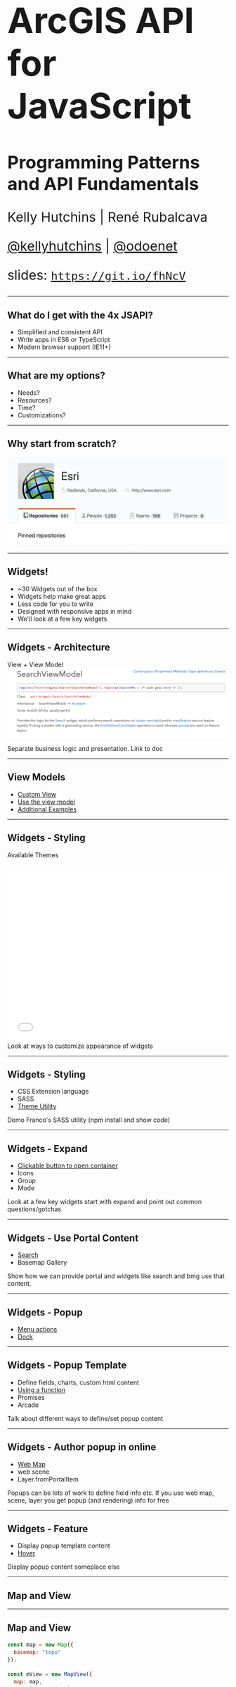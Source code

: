 <!-- .slide: data-background="../reveal.js/img/2019/devsummit/bg-1.png" -->

<h1 style="text-align: left; font-size: 80px;">ArcGIS API for JavaScript</h1>
<h2 style="text-align: left; font-size: 40px;">Programming Patterns and API Fundamentals</h2>
<p style="text-align: left; font-size: 30px;">Kelly Hutchins | René Rubalcava</p>
<p style="text-align: left; font-size: 30px;"><a href="https://twitter.com/kellyhutchins">@kellyhutchins</a> | <a href="https://github.com/odoenet">@odoenet</a></p>
    <p style="text-align: left; font-size: 30px;">slides: <a href="https://git.io/fhNcV"><code>https://git.io/fhNcV</code></a></p>

<!--
In this session, you'll learn the basics of the ArcGIS API 4.x for JavaScript, including the fundamentals of watching for property changes, autocasting, working with collections, and lazy-loading data in your applications. You'll learn more details about maps, webmaps, layers, 2D and 3D views, UI, and widgets. This is a key session for developers new to the 4.x version of the API.
-->

---


<!-- .slide: data-background="./images/section.png" -->

## What do I get with the 4x JSAPI?

- Simplified and consistent API <!-- .element: class="fragment" data-fragment-index="1" -->
- Write apps in ES6 or TypeScript <!-- .element: class="fragment" data-fragment-index="1" -->
- Modern browser support (IE11+) <!-- .element: class="fragment" data-fragment-index="1" -->

---

<!-- .slide: data-background="./images/section.png" -->
## What are my options?

- Needs?
- Resources?
- Time?
- Customizations?

---

## Why start from scratch?

[![Esri Github](images/github-esri.png)](https://github.com/search?o=desc&q=topic%3Ajavascript+org%3AEsri+fork%3Atrue&s=updated&type=Repositories)


---

<!-- .slide: data-background="./images/section.png" -->
## Widgets!

- ~30 Widgets out of the box <!-- .element: class="fragment" data-fragment-index="1" -->
- Widgets help make great apps <!-- .element: class="fragment" data-fragment-index="1" -->
- Less code for you to write <!-- .element: class="fragment" data-fragment-index="1" -->
- Designed with responsive apps in mind <!-- .element: class="fragment" data-fragment-index="1" -->
- We'll look at a few key widgets <!-- .element: class="fragment" data-fragment-index="1" -->

---

<!-- .slide: data-background="../reveal.js/img/2019/devsummit/bg-2.png" -->

## Widgets - Architecture

 View + View Model
 ![Search View Model](images/searchviewmodel.png)

<aside class="notes"> Separate business logic and presentation. Link to doc  </aside>

---

<!-- .slide: data-background="../reveal.js/img/2019/devsummit/bg-2.png" -->

## View Models

 - [Custom View](https://developers.arcgis.com/javascript/latest/sample-code/sandbox/index.html?sample=widgets-frameworks-react)
 - [Use the view model](https://developers.arcgis.com/example-apps/nearby-javascript/?utm_source=github&utm_campaign=example_apps_nearby_javascript)
  - [Additional Examples](https://odoe.net/blog/view-models-in-the-arcgis-api-for-javascript/)


---

<!-- .slide: data-background="../reveal.js/img/2019/devsummit/bg-2.png" -->

## Widgets - Styling
 Available Themes
 <iframe  width='500' height='400' scrolling='no' title='Themes' src='//codepen.io/kellyhutchins/embed/preview/Lqebdm/?height=300&theme-id=31222&default-tab=js,result&embed-version=2' frameborder='no' allowtransparency='true' allowfullscreen='true' style='width: 100%;'>See the Pen <a href='https://codepen.io/kellyhutchins/pen/Lqebdm'>Theme Tester</a> by Kelly Hutchins (<a href='https://codepen.io/kellyhutchins'>@kellyhutchins</a>) on <a href='https://codepen.io'>CodePen</a>.
</iframe>

<aside class="notes">Look at ways to customize appearance of widgets</aside>

---

<!-- .slide: data-background="../reveal.js/img/2019/devsummit/bg-2.png" -->

## Widgets - Styling
 - CSS Extension language
 - SASS
 - [Theme Utility](https://github.com/jcfranco/jsapi-styles)


<aside class="notes">Demo Franco's SASS utility (npm install and show code)</aside>

---

<!-- .slide: data-background="../reveal.js/img/2019/devsummit/bg-2.png" -->

## Widgets - Expand

 - [Clickable button to open container](https://codepen.io/kellyhutchins/pen/drOGNJ)
 - Icons
 - Group
 - Mode
<aside class="notes">Look at a few key widgets start with expand and point out common questions/gotchas </aside>

---

<!-- .slide: data-background="../reveal.js/img/2019/devsummit/bg-2.png" -->

## Widgets - Use Portal Content

 - [Search](https://codepen.io/kellyhutchins/pen/EMNPmZ)
 - Basemap Gallery
<aside class="notes">Show how we can provide portal and widgets like search and bmg use that content.  </aside>

---

<!-- .slide: data-background="../reveal.js/img/2019/devsummit/bg-2.png" -->

## Widgets - Popup
 - [Menu actions](https://developers.arcgis.com/javascript/latest/sample-code/sandbox/index.html?sample=popup-actions)
 - [Dock](https://developers.arcgis.com/javascript/latest/sample-code/sandbox/index.html?sample=popup-docking-position)
<aside class="notes">   </aside>

---

<!-- .slide: data-background="../reveal.js/img/2019/devsummit/bg-2.png" -->

## Widgets - Popup Template
 - Define fields, charts, custom html content
 - [Using a function](https://developers.arcgis.com/javascript/latest/sample-code/sandbox/index.html?sample=popuptemplate-promise)
 - Promises
 - Arcade

<aside class="notes"> Talk about different ways to define/set popup content</aside>

---

<!-- .slide: data-background="../reveal.js/img/2019/devsummit/bg-2.png" -->

## Widgets - Author popup in online
 - [Web Map](http://jsapi.maps.arcgis.com/home/webmap/viewer.html?webmap=e9e5311ac8ec4110abe77b026ce87cf7)
 - web scene
 - Layer.fromPortalItem
<aside class="notes">Popups can be lots of work to define field info etc. If you use web map, scene, layer you get popup (and rendering) info for free</aside>

---

<!-- .slide: data-background="../reveal.js/img/2019/devsummit/bg-2.png" -->

## Widgets - Feature
 - Display popup template content
 - [Hover](https://developers.arcgis.com/javascript/latest/sample-code/sandbox/index.html?sample=widgets-feature)
<aside class="notes">Display popup content someplace else</aside>

---

## Map and View

---

## Map and View

```js
const map = new Map({
  basemap: "topo"
});

const mView = new MapView({
  map: map,
  container: "viewDiv"
});
const sView = new SceneView({
  map: map,
  container: "viewDiv"
});
```

---

## Basemaps and Ground

- Convenience Strings

```js
const map = new Map({
  /*
   streets, satellite, hybrid, terrain, topo, gray,
   dark-gray, oceans, national-geographic, osm,
   dark-gray-vector, gray-vector, streets-vector, topo-vector,
   streets-night-vector, streets-relief-vector, streets-navigation-vector
   */
  basemap: "streets"

  /*
   world-elevation
   */
  ground: "world-elevation"
});
```

---

## Basemaps and Ground

```js
const map = new Map({
  basemap: {
    // Layers drawn at the bottom
    baseLayers: [
      new TileLayer({ url: baselayer })
    ],
    // Layers drawn on top
    referenceLayers: [
      new TileLayer({ url: refUrl })
    ],
  },
  ground: {
    layers: [
      new ElevationLayer({ url: elevationUrl })
    ]
  }
});
```

---

## Basemap and Ground

<iframe height='500' scrolling='no' title='VT Basemaps' src='//codepen.io/odoe/embed/preview/rpQOEM/?height=300&theme-id=31222&default-tab=js,result&embed-version=2' frameborder='no' allowtransparency='true' allowfullscreen='true' style='width: 100%;'>See the Pen <a href='https://codepen.io/odoe/pen/rpQOEM/'>VT Basemaps</a> by Rene Rubalcava (<a href='https://codepen.io/odoe'>@odoe</a>) on <a href='https://codepen.io'>CodePen</a>.
</iframe>

---

## Collections

- [`esri/core/Collection`](https://developers.arcgis.com/javascript/latest/api-reference/esri-core-Collection.html)

<iframe height="400" style="width: 100%;" scrolling="no" title="Collection" src="//codepen.io/odoe/embed/preview/MQWLwO/?height=300&theme-id=31222&default-tab=js,result" frameborder="no" allowtransparency="true" allowfullscreen="true">
  See the Pen <a href='https://codepen.io/odoe/pen/MQWLwO/'>Collection</a> by Rene Rubalcava
  (<a href='https://codepen.io/odoe'>@odoe</a>) on <a href='https://codepen.io'>CodePen</a>.
</iframe>

---

## Working with Accessor

- Objects are have properties that can be:
  - read and set
  - or read-only
  - constructor arguments
  - watchable

---

### Accessor - property access

```ts
layer.opacity = 0.5;
layer.title = "My test layer";

// setting multiple values
layer.set({
  opacity: 0.5,
  title: "My test layer"
});

// accessing the value of a deep property
view.get("map.basemap.title");
view.set("map.basemap.title", "new title");
```

---

### Accessor - property watching

```ts
mapView.watch("scale", (newValue, oldValue, property, target) => {
  console.log(`scale changed: ${newValue}`);
});


mapView.watch("map.basemap.title", (newValue, oldValue, property, target) => {
  console.log(`new basemap title: ${newValue}`);
});


mapView.watch("ready, stationary", (newValue, oldValue, property, target) => {
  console.log(`property ${property}: ${newValue}`);
});

watchUtils.whenTrue(view, "stationary", () => {
  console.log("view is stationary");
})
```

[watchUtils](https://developers.arcgis.com/javascript/latest/api-reference/esri-core-watchUtils.html)

---

### Accessor - autocasting and single constructor

```js
  // 4.x
  {
    type: "simple-marker",
    style: 'square',
    color: 'red',
    size: 10,
    outline: {
      color: 'rgba(255, 255, 255, 0.5)'
      width: 4
    }
  });

  // 3.x
  new SimpleMarkerSymbol(SimpleMarkerSymbol.STYLE_SQUARE, 10,
    new SimpleLineSymbol(SimpleLineSymbol.STYLE_SOLID,
    new Color([255,0,0]), 4),
    new Color([255,255,255,0.25]));
```

---

## Promises

---

## Promises

- All asynchronous methods return a promise, no more [events](https://developers.arcgis.com/javascript/jsapi/querytask-amd.html#events)
- The basic pattern looks like this:

```js
layer.queryFeatures(query).then(handleResult).catch(handleError);
```

---

## Promises with async/await

- work with native promises

```js
const doQuery = async (query) => {
  const results = await layer.queryFeatures(query);
  const transformedResults = results.map(transformData);
  return transformedResults;
}
```

---

## Promises

- Load resources
- Asychronously initialized `Layer`, `WebMap`, `WebScene`, `View`

```js
const map = new Map({...})

view = new SceneView({
  map: map,
  //...
});

view.when(() => {
  // the view is ready to go
});
```

---

## Promises

```js
view.when(() => {
  return view.whenLayerView(map.findLayerById("awesomeLayer"));
})
.then(layerView => {
  return watchUtils.whenFalseOnce(layerView, "updating");
})
.then(result => {
  const layerView = result.target;
  return layerView.queryFeatures();
})
.then(doSomethingWithFeatures)
.catch(errorHandler);
```

[API sample](https://developers.arcgis.com/javascript/latest/sample-code/chaining-promises/index.html)

---

## async/await

```js
const init = async (doSomethingWithFeatures) => {
  await view.when();
  const layerView = await view.whenLayerView(map.findLayerById("awesomeLayer"));
  const { target as layerView } = await watchUtils.whenFalseOnce(layerView, "updating");
  const features = await layerView.queryFeatures();
  doSomethingWithFeatures(features);
};

try {
  init();
}
catch(error) {
  errorHandler(error);
}

```

---

<!-- .slide: data-background="../reveal.js/img/2019/devsummit/bg-2.png" -->

## Patterns

---

## Interactivity with view events

- Use view events to interact with the view
- [List of events](https://developers.arcgis.com/javascript/latest/api-reference/esri-views-MapView.html#events-summary)
- You can stop the propagation of the event to prevent the default behavior

```js
view.on("drag", event => {
  // user won't be able to drag
  event.stopPropagation();
})
```

---


## Interactivity with view events

- Access the features on click

```js
view.on("click", ({ x, y }) => {
  const screenPoint = {x, y};
  view.hitTest(screenPoint)
    .then(response => {
       // do something with the result graphic
       const graphic = response.results[0].graphic;
    });
});
```
- [API Sample](https://developers.arcgis.com/javascript/latest/sample-code/sandbox/index.html?sample=view-hittest)

---


## goTo() with View

- Sets the view to a given target.
  - Navigate to a geometry/feature/location
- [API Sample](https://developers.arcgis.com/javascript/latest/sample-code/sandbox/index.html?sample=scene-goto)

---

## Loadables

- brings better control, and scheduling of loading resources.
- extension of `esri/core/Promise`
- in 3.x, instanciating a layer loads it. in 4.0, it's an explicit call
- the views automatically loads the map and its layers

---

## Loadables

- `WebMap` / `WebScene` need to load:
 - the portal item
 - the layer module
 - the layer's item
- `MapView` / `SceneView` need to load:
 - the map
 - the layers

---

```js
  //In a single page application, get a feature from a FeatureLayer from a WebMap without displaying it, ASAP!
  const webmap = new WebMap({
    portalItem: {
      id: 'affa021c51944b5694132b2d61fe1057'
    }
  });

  webmap.load()
    .then(() => {
      return webmap.getLayer('myFeatureLayerId').load();
    })
    .then(featureLayer => {
      return featureLayer.queryFeatures({
        where: 'OBJECTID = 1'
      });
    })
    .then(result => {
      displayDetails(result.features[0]);
    })
    .otherwise(error => {
      console.error(error);
    });
```

---

## Zoom or Scale

```js
const view = new MapView({
  container: "viewDiv",
  map: map,
  center: [-116.5, 33.80],
  zoom: 14 // what does that really mean?
});
```

- Zoom = LOD (Level of Details)
- Not all LODs are created equal

---

## Zoom is not Scale

```js
const view = new MapView({
  container: "viewDiv",
  map: map,
  center: [-116.5, 33.80],
  scale: 50000 // I know what that means!
});
```

- Scale is portable
- Scale has meaning
- We still snap to closest LOD/zoom

---

## WebMap is still a Map

```js
const map = new WebMap({
  basemap: { ... },
  layers: [ ... ]
});
```

- Still acts like a regular `Map`
- Has some advantages

---

## WebMap is still a Map

<iframe height='500' scrolling='no' title='Local bookmarks' src='//codepen.io/odoe/embed/preview/QxrEVX/?height=500&theme-id=31222&default-tab=js,result&embed-version=2' frameborder='no' allowtransparency='true' allowfullscreen='true' style='width: 100%;'>See the Pen <a href='https://codepen.io/odoe/pen/QxrEVX/'>Local bookmarks</a> by Rene Rubalcava (<a href='https://codepen.io/odoe'>@odoe</a>) on <a href='https://codepen.io'>CodePen</a>.
</iframe>

---

## Sublayer to FeatureLayer

- You can extract a FeatureLayer from MapImageLayer Sublayer
- `sublayer.createFeatureLayer()`
- Can use capabilities not normally available with Sublayer

---

## Sublayer to FeatureLayer

<iframe height='500' scrolling='no' title='createFeatureLayer' src='//codepen.io/odoe/embed/preview/PaxeyO/?height=500&theme-id=31222&default-tab=js,result&embed-version=2' frameborder='no' allowtransparency='true' allowfullscreen='true' style='width: 100%;'>See the Pen <a href='https://codepen.io/odoe/pen/PaxeyO/'>createFeatureLayer</a> by Rene Rubalcava (<a href='https://codepen.io/odoe'>@odoe</a>) on <a href='https://codepen.io'>CodePen</a>.
</iframe>

---

## createQuery

- When you can do `layer.createQuery()`
  - `query` object will already have the layers filters and layer definitions
  - more consistent
- Use `new Query()` when you don't want predefined filters to be applied

---

## createQuery

<iframe height='500' scrolling='no' title='createQuery' src='//codepen.io/odoe/embed/preview/rKQqQW/?height=500&theme-id=31222&default-tab=js,result&embed-version=2' frameborder='no' allowtransparency='true' allowfullscreen='true' style='width: 100%;'>See the Pen <a href='https://codepen.io/odoe/pen/rKQqQW/'>createQuery</a> by Rene Rubalcava (<a href='https://codepen.io/odoe'>@odoe</a>) on <a href='https://codepen.io'>CodePen</a>.
</iframe>

---

## MapImageLayer

- If you want to modify Sublayers, do it after you load the layer
- Defining them upfront overrides the defaults
  - May not be what you want

---

## MapImageLayer

<iframe height='500' scrolling='no' title='MapImageLayer - Load Sublayers' src='//codepen.io/odoe/embed/preview/WyYBwL/?height=500&theme-id=31222&default-tab=js,result&embed-version=2' frameborder='no' allowtransparency='true' allowfullscreen='true' style='width: 100%;'>See the Pen <a href='https://codepen.io/odoe/pen/WyYBwL/'>MapImageLayer - Load Sublayers</a> by Rene Rubalcava (<a href='https://codepen.io/odoe'>@odoe</a>) on <a href='https://codepen.io'>CodePen</a>.
</iframe>

---

## LayerViews

- Renders the Layer
- When is it done though?
  - _hotly debated topic!_
  - When can you actually use it!!
  - Behavior different with optimized FeatureLayer

---

## LayerViews

<iframe height='500' scrolling='no' title='LayerView - Ready' src='//codepen.io/odoe/embed/preview/YvRJgj/?height=500&theme-id=31222&default-tab=js,result&embed-version=2' frameborder='no' allowtransparency='true' allowfullscreen='true' style='width: 100%;'>See the Pen <a href='https://codepen.io/odoe/pen/YvRJgj/'>LayerView - Ready</a> by Rene Rubalcava (<a href='https://codepen.io/odoe'>@odoe</a>) on <a href='https://codepen.io'>CodePen</a>.
</iframe>

---

## Geocoding

```js
const locator = new Locator({ url: url });
locator.addressToLocations({
  address: {
    "singleLine": "380 New York St, Redlands, CA 92373"
  }
});
locator.locationToAddress({ location: point });
```

---

## Geocoding

```js
const searchVM = new SearchVM();
searchVM.search("380 New York St, Redlands, CA 92373");
searchVM.search(location);
```

---

## Geocoding

```js
const portal = new Portal(...);
await portal.load();
portal.helperServices.geocode.map(geocoderService => {
  // objects with details on
  // geocode services for your portal
});
```

---

<!-- .slide: data-background="../reveal.js/img/2019/devsummit/bg-4.png" -->

## Headline Here 4

* Bullet [points here](http://hakim.se).

---

<!-- .slide: data-background="../reveal.js/img/2019/devsummit/bg-5.png" -->

## Headline Here 5

* Bullet [points here](http://hakim.se).

---

<!-- .slide: data-background="../reveal.js/img/2019/devsummit/bg-6.png" -->

## Headline Here 6

* Bullet [points here](http://hakim.se).

---

<!-- .slide: data-background="../reveal.js/img/2019/devsummit/bg-esri.png" -->

---

<!-- .slide: data-background="../reveal.js/img/2019/devsummit/bg-rating.png" -->
